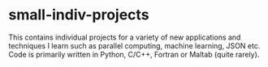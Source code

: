 # small-indiv-projects
This contains individual projects for a variety of new applications and techniques I learn such as parallel computing, machine learning, JSON etc. Code is primarily written in Python, C/C++, Fortran or Maltab (quite rarely).
